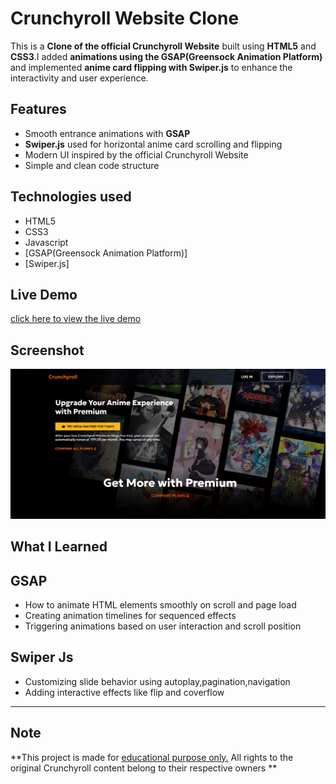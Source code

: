 # Crunchyroll Website Clone

This is a **Clone of the official Crunchyroll Website** built using **HTML5** and **CSS3**.I added **animations using the  GSAP(Greensock Animation Platform)** and implemented **anime card flipping with Swiper.js** to enhance the interactivity and user experience.

## Features

- Smooth entrance animations with **GSAP**
- **Swiper.js** used for horizontal anime card scrolling and flipping 
- Modern UI inspired by the official Crunchyroll Website
- Simple and clean code structure

## Technologies used

- HTML5
- CSS3
- Javascript
- [GSAP(Greensock Animation Platform)]
- [Swiper.js]

## Live Demo

[click here to view the live demo](https://ibrahimpatel-63.github.io/Crunchyroll-Website/)

## Screenshot

[![Screenshot](./images/screenshot.png)](./images/screenshot.png)

## What I Learned

## GSAP

- How to animate HTML elements smoothly on scroll and page load 
- Creating animation timelines for sequenced effects
- Triggering animations based on user interaction and scroll position

## Swiper Js

- Customizing slide behavior using autoplay,pagination,navigation
- Adding interactive effects like flip and coverflow

---

## Note

**This project is made for <u>educational purpose only.</u> All rights to the original Crunchyroll content belong to their respective owners **